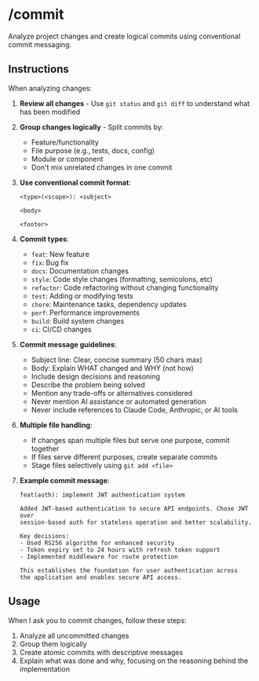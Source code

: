 # /commit

Analyze project changes and create logical commits using conventional commit messaging.

## Instructions

When analyzing changes:

1. **Review all changes** - Use `git status` and `git diff` to understand what has been modified
2. **Group changes logically** - Split commits by:
   - Feature/functionality
   - File purpose (e.g., tests, docs, config)
   - Module or component
   - Don't mix unrelated changes in one commit

3. **Use conventional commit format**:
   ```
   <type>(<scope>): <subject>

   <body>

   <footer>
   ```

4. **Commit types**:
   - `feat`: New feature
   - `fix`: Bug fix
   - `docs`: Documentation changes
   - `style`: Code style changes (formatting, semicolons, etc)
   - `refactor`: Code refactoring without changing functionality
   - `test`: Adding or modifying tests
   - `chore`: Maintenance tasks, dependency updates
   - `perf`: Performance improvements
   - `build`: Build system changes
   - `ci`: CI/CD changes

5. **Commit message guidelines**:
   - Subject line: Clear, concise summary (50 chars max)
   - Body: Explain WHAT changed and WHY (not how)
   - Include design decisions and reasoning
   - Describe the problem being solved
   - Mention any trade-offs or alternatives considered
   - Never mention AI assistance or automated generation
   - Never include references to Claude Code, Anthropic, or AI tools

6. **Multiple file handling**:
   - If changes span multiple files but serve one purpose, commit together
   - If files serve different purposes, create separate commits
   - Stage files selectively using `git add <file>`

7. **Example commit message**:
   ```
   feat(auth): implement JWT authentication system

   Added JWT-based authentication to secure API endpoints. Chose JWT over
   session-based auth for stateless operation and better scalability.

   Key decisions:
   - Used RS256 algorithm for enhanced security
   - Token expiry set to 24 hours with refresh token support
   - Implemented middleware for route protection

   This establishes the foundation for user authentication across
   the application and enables secure API access.
   ```

## Usage

When I ask you to commit changes, follow these steps:
1. Analyze all uncommitted changes
2. Group them logically
3. Create atomic commits with descriptive messages
4. Explain what was done and why, focusing on the reasoning behind the implementation
